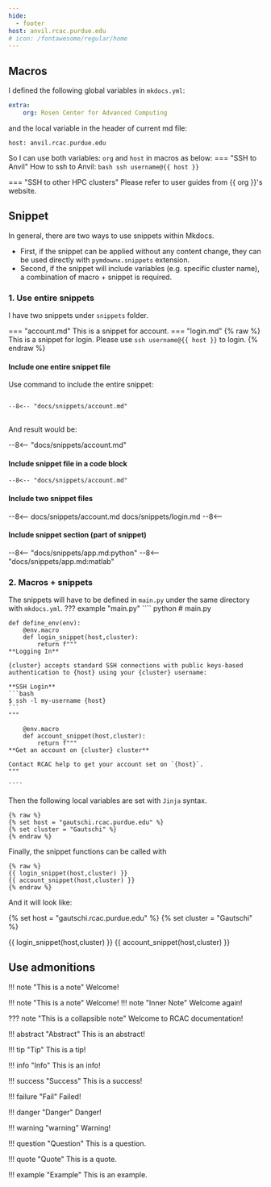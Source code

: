 ```yaml
---
hide:
  - footer
host: anvil.rcac.purdue.edu
# icon: /fontawesome/regular/home
---
```


## Macros
I defined the following global variables in `mkdocs.yml`:
``` yml
extra:
    org: Rosen Center for Advanced Computing
```
and the local variable in the header of current md file:
```
host: anvil.rcac.purdue.edu
```

So I can use both variables: `org` and `host` in macros as below:
=== "SSH to Anvil"
    How to ssh to Anvil:
    ``` bash
    ssh username@{{ host }}
    ```

=== "SSH to other HPC clusters"
    Please refer to user guides from {{ org }}'s website.

## Snippet
In general, there are two ways to use snippets within Mkdocs.
- First, if the snippet can be applied without any content change, they can be used directly with `pymdownx.snippets` extension.
- Second, if the snippet will include variables (e.g. specific cluster name), a combination of macro + snippet is required.

### 1. Use entire snippets
I have two snippets under `snippets` folder.

=== "account.md"
    This is a snippet for account.
=== "login.md"
    {% raw %}
    This is a snippet for login.
    Please use `ssh username@{{ host }}` to login.
    {% endraw %}

#### Include one entire snippet file
Use command to include the entire snippet:
<pre>
<code>
--8&lt;-- "docs/snippets/account.md"
</code>
</pre>

And result would be:

--8<-- "docs/snippets/account.md"
#### Include snippet file in a code block
``` title="account.md"
--8<-- "docs/snippets/account.md"
```
#### Include two snippet files
--8<--
docs/snippets/account.md
docs/snippets/login.md
--8<--

#### Include snippet section (part of snippet)
--8<-- "docs/snippets/app.md:python"
--8<-- "docs/snippets/app.md:matlab"


### 2. Macros + snippets

The snippets will have to be defined in `main.py` under the same directory with `mkdocs.yml`.
??? example "main.py"
    ```` python
    # main.py

    def define_env(env):
        @env.macro
        def login_snippet(host,cluster):
            return f"""
    **Logging In**

    {cluster} accepts standard SSH connections with public keys-based authentication to {host} using your {cluster} username:

    **SSH Login**
    ```bash
    $ ssh -l my-username {host}
    ```
    """

        @env.macro
        def account_snippet(host,cluster):
            return f"""
    **Get an account on {cluster} cluster**

    Contact RCAC help to get your account set on `{host}`.
    """

    ````

Then the following local variables are set with `Jinja` syntax.

``` none
{% raw %}
{% set host = "gautschi.rcac.purdue.edu" %}
{% set cluster = "Gautschi" %}
{% endraw %}
```

Finally, the snippet functions can be called with

``` none
{% raw %}
{{ login_snippet(host,cluster) }}
{{ account_snippet(host,cluster) }}
{% endraw %}
```

And it will look like:

{% set host = "gautschi.rcac.purdue.edu" %}
{% set cluster = "Gautschi" %}

{{ login_snippet(host,cluster) }}
{{ account_snippet(host,cluster) }}


## Use admonitions

!!! note "This is a note"
    Welcome!

!!! note "This is a note"
    Welcome!
    !!! note "Inner Note"
        Welcome again!

??? note "This is a collapsible note"
    Welcome to RCAC documentation!

!!! abstract "Abstract"
    This is an abstract!

!!! tip "Tip"
    This is a tip!

!!! info "Info"
    This is an info!

!!! success "Success"
    This is a success!

!!! failure "Fail"
    Failed!

!!! danger "Danger"
    Danger!

!!! warning "warning"
    Warning!

!!! question "Question"
    This is a question.

!!! quote "Quote"
    This is a quote.

!!! example "Example"
    This is an example.